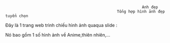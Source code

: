                                                                 Ảnh đẹp
                                                     Tổng hợp hình ảnh đẹp tuyển chọn

Đây là 1 trang web trình chiếu hình ảnh quaqua slide : 

Nó bao gồm 1 số hình ảnh về Anime,thiên nhiên,...

